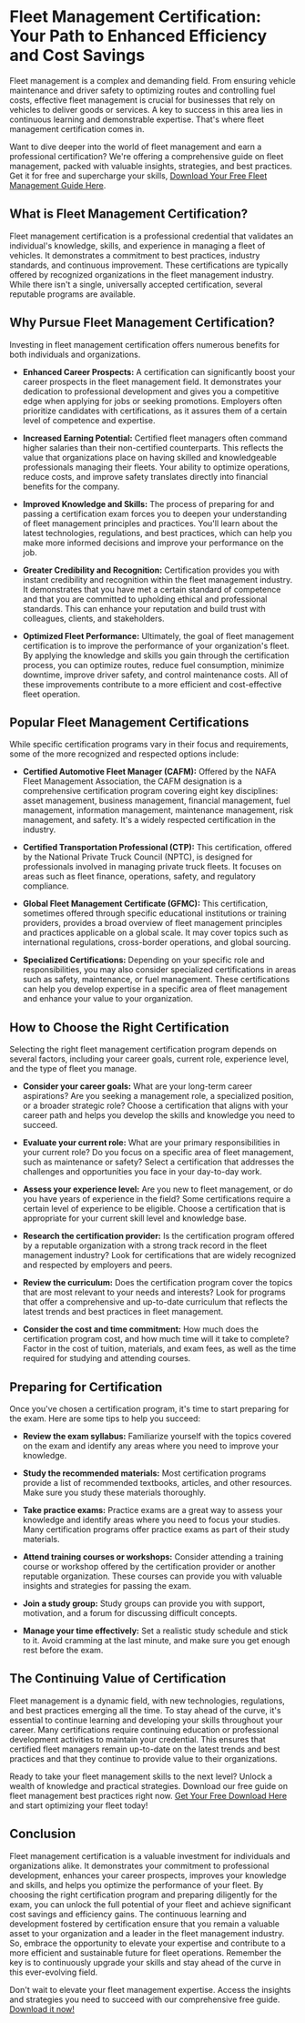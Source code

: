 # Fleet Management Certification: Your Path to Enhanced Efficiency and Cost Savings

Fleet management is a complex and demanding field. From ensuring vehicle maintenance and driver safety to optimizing routes and controlling fuel costs, effective fleet management is crucial for businesses that rely on vehicles to deliver goods or services.  A key to success in this area lies in continuous learning and demonstrable expertise. That's where fleet management certification comes in.

Want to dive deeper into the world of fleet management and earn a professional certification?  We're offering a comprehensive guide on fleet management, packed with valuable insights, strategies, and best practices. Get it for free and supercharge your skills, [Download Your Free Fleet Management Guide Here](https://udemywork.com/fleet-management-certification).

## What is Fleet Management Certification?

Fleet management certification is a professional credential that validates an individual's knowledge, skills, and experience in managing a fleet of vehicles. It demonstrates a commitment to best practices, industry standards, and continuous improvement. These certifications are typically offered by recognized organizations in the fleet management industry. While there isn't a single, universally accepted certification, several reputable programs are available.

## Why Pursue Fleet Management Certification?

Investing in fleet management certification offers numerous benefits for both individuals and organizations.

*   **Enhanced Career Prospects:**  A certification can significantly boost your career prospects in the fleet management field. It demonstrates your dedication to professional development and gives you a competitive edge when applying for jobs or seeking promotions. Employers often prioritize candidates with certifications, as it assures them of a certain level of competence and expertise.

*   **Increased Earning Potential:** Certified fleet managers often command higher salaries than their non-certified counterparts. This reflects the value that organizations place on having skilled and knowledgeable professionals managing their fleets. Your ability to optimize operations, reduce costs, and improve safety translates directly into financial benefits for the company.

*   **Improved Knowledge and Skills:** The process of preparing for and passing a certification exam forces you to deepen your understanding of fleet management principles and practices. You'll learn about the latest technologies, regulations, and best practices, which can help you make more informed decisions and improve your performance on the job.

*   **Greater Credibility and Recognition:** Certification provides you with instant credibility and recognition within the fleet management industry. It demonstrates that you have met a certain standard of competence and that you are committed to upholding ethical and professional standards. This can enhance your reputation and build trust with colleagues, clients, and stakeholders.

*   **Optimized Fleet Performance:**  Ultimately, the goal of fleet management certification is to improve the performance of your organization's fleet. By applying the knowledge and skills you gain through the certification process, you can optimize routes, reduce fuel consumption, minimize downtime, improve driver safety, and control maintenance costs. All of these improvements contribute to a more efficient and cost-effective fleet operation.

## Popular Fleet Management Certifications

While specific certification programs vary in their focus and requirements, some of the more recognized and respected options include:

*   **Certified Automotive Fleet Manager (CAFM):** Offered by the NAFA Fleet Management Association, the CAFM designation is a comprehensive certification program covering eight key disciplines: asset management, business management, financial management, fuel management, information management, maintenance management, risk management, and safety. It's a widely respected certification in the industry.

*   **Certified Transportation Professional (CTP):**  This certification, offered by the National Private Truck Council (NPTC), is designed for professionals involved in managing private truck fleets. It focuses on areas such as fleet finance, operations, safety, and regulatory compliance.

*   **Global Fleet Management Certificate (GFMC):**  This certification, sometimes offered through specific educational institutions or training providers, provides a broad overview of fleet management principles and practices applicable on a global scale. It may cover topics such as international regulations, cross-border operations, and global sourcing.

*   **Specialized Certifications:**  Depending on your specific role and responsibilities, you may also consider specialized certifications in areas such as safety, maintenance, or fuel management. These certifications can help you develop expertise in a specific area of fleet management and enhance your value to your organization.

## How to Choose the Right Certification

Selecting the right fleet management certification program depends on several factors, including your career goals, current role, experience level, and the type of fleet you manage.

*   **Consider your career goals:**  What are your long-term career aspirations? Are you seeking a management role, a specialized position, or a broader strategic role? Choose a certification that aligns with your career path and helps you develop the skills and knowledge you need to succeed.

*   **Evaluate your current role:**  What are your primary responsibilities in your current role? Do you focus on a specific area of fleet management, such as maintenance or safety? Select a certification that addresses the challenges and opportunities you face in your day-to-day work.

*   **Assess your experience level:**  Are you new to fleet management, or do you have years of experience in the field? Some certifications require a certain level of experience to be eligible. Choose a certification that is appropriate for your current skill level and knowledge base.

*   **Research the certification provider:**  Is the certification program offered by a reputable organization with a strong track record in the fleet management industry? Look for certifications that are widely recognized and respected by employers and peers.

*   **Review the curriculum:**  Does the certification program cover the topics that are most relevant to your needs and interests? Look for programs that offer a comprehensive and up-to-date curriculum that reflects the latest trends and best practices in fleet management.

*   **Consider the cost and time commitment:**  How much does the certification program cost, and how much time will it take to complete? Factor in the cost of tuition, materials, and exam fees, as well as the time required for studying and attending courses.

## Preparing for Certification

Once you've chosen a certification program, it's time to start preparing for the exam. Here are some tips to help you succeed:

*   **Review the exam syllabus:**  Familiarize yourself with the topics covered on the exam and identify any areas where you need to improve your knowledge.

*   **Study the recommended materials:**  Most certification programs provide a list of recommended textbooks, articles, and other resources. Make sure you study these materials thoroughly.

*   **Take practice exams:**  Practice exams are a great way to assess your knowledge and identify areas where you need to focus your studies. Many certification programs offer practice exams as part of their study materials.

*   **Attend training courses or workshops:**  Consider attending a training course or workshop offered by the certification provider or another reputable organization. These courses can provide you with valuable insights and strategies for passing the exam.

*   **Join a study group:**  Study groups can provide you with support, motivation, and a forum for discussing difficult concepts.

*   **Manage your time effectively:**  Set a realistic study schedule and stick to it. Avoid cramming at the last minute, and make sure you get enough rest before the exam.

## The Continuing Value of Certification

Fleet management is a dynamic field, with new technologies, regulations, and best practices emerging all the time. To stay ahead of the curve, it's essential to continue learning and developing your skills throughout your career. Many certifications require continuing education or professional development activities to maintain your credential. This ensures that certified fleet managers remain up-to-date on the latest trends and best practices and that they continue to provide value to their organizations.

Ready to take your fleet management skills to the next level? Unlock a wealth of knowledge and practical strategies. Download our free guide on fleet management best practices right now. [Get Your Free Download Here](https://udemywork.com/fleet-management-certification) and start optimizing your fleet today!

## Conclusion

Fleet management certification is a valuable investment for individuals and organizations alike. It demonstrates your commitment to professional development, enhances your career prospects, improves your knowledge and skills, and helps you optimize the performance of your fleet. By choosing the right certification program and preparing diligently for the exam, you can unlock the full potential of your fleet and achieve significant cost savings and efficiency gains. The continuous learning and development fostered by certification ensure that you remain a valuable asset to your organization and a leader in the fleet management industry. So, embrace the opportunity to elevate your expertise and contribute to a more efficient and sustainable future for fleet operations. Remember the key is to continuously upgrade your skills and stay ahead of the curve in this ever-evolving field.

Don't wait to elevate your fleet management expertise. Access the insights and strategies you need to succeed with our comprehensive free guide.  [Download it now!](https://udemywork.com/fleet-management-certification)
